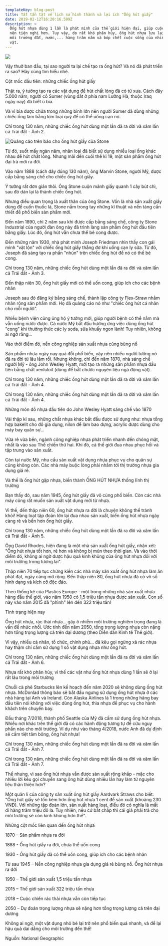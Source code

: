 ```yaml
---
templateKey: blog-post
title: Tất tần tật về lịch sử hình thành và lợi ích "Ống hút giấy"
date: 2019-02-12T16:20:16.599Z
description: >
  Ống hút nhựa dùng 1 lần là phát minh của thế giới hiện đại, giúp cuộc sống trở
  nên tiện nghi hơn. Tuy vậy, do rất khó phân hủy, ống hút nhựa lưu lại trong
  môi trường đất, nước,... hàng trăm năm và bóp chết cuộc sống của nhiều sinh
  vật.
---
```

![](/img/photo-1-1531839494402573996659.jpg)

Vậy thuở ban đầu, tại sao người ta lại chế tạo ra ống hút? Và nó đã phát triển ra sao? Hãy cùng tìm hiểu nhé.

Cột mốc đầu tiên: những chiếc ống hút giấy

Thật ra, ý tưởng tạo ra các vật dụng để hút chất lỏng đã có từ xưa. Cách đây 5.000 năm, người cổ Sumer (vùng đất ở phía nam Lưỡng Hà, thuộc Iraq ngày nay) đã biết ủ bia. 

Và vì bia được chứa trong những bình lớn nên người Sumer đã dùng những chiếc ống làm bằng kim loại quý để có thể uống cạn nó.

Chỉ trong 130 năm, những chiếc ống hút dùng một lần đã ra đời và xâm lấn cả Trái đất - Ảnh 2.

![](/img/photo-1-15318394995241097966574.jpg "Quảng cáo trên báo cho ống hút giấy của Stone")



Từ đó, suốt mấy ngàn năm, nhân loại đã biết sử dụng nhiều loại ống khác nhau để hút chất lỏng. Nhưng mãi đến cuối thế kỉ 19, một sản phẩm ống hút đại trà mới ra đời.

Vào năm 1888 (cách đây đúng 130 năm), ông Marvin Stone, người Mỹ, được cấp bằng sáng chế cho chiếc ống hút giấy.

Ý tưởng rất đơn giản thôi. Ông Stone cuộn mảnh giấy quanh 1 cây bút chì, sau đó dán lại là thành chiếc ống hút.

Nhưng điều quan trọng là xuất thân của ông Stone. Vốn là nhà sản xuất giấy dùng để cuốn thuốc lá, Stone nắm trong tay những kĩ thuật và nền tảng cần thiết để phổ biến sản phẩm mới.

Đến năm 1890, chỉ 2 năm sau khi được cấp bằng sáng chế, công ty Stone Industrial của người đàn ông này đã trình làng sản phẩm ống hút đầu tiên bằng giấy. Lúc đó, ống hút vẫn chưa thể bẻ cong được.

Đến những năm 1930, nhà phát minh Joseph Friedman nhìn thấy con gái mình "vật lộn" với chiếc ống hút giấy thẳng đơ khi uống cạn ly sữa. Từ đó, Joseph đã sáng tạo ra phần "nhún" trên chiếc ống hút để nó có thể bẻ cong.

Chỉ trong 130 năm, những chiếc ống hút dùng một lần đã ra đời và xâm lấn cả Trái đất - Ảnh 3.

Đến thập niên 30, ống hút giấy mới có thể uốn cong, giúp ích cho các bệnh nhân

Joseph sau đó đăng ký bằng sáng chế, thành lập công ty Flex-Straw nhằm nhân rộng sản phẩm mới. Họ đã quảng cáo nó như "chiếc ống hút cá nhân cho mỗi người".

Nhiều bệnh viện cũng ủng hộ ý tưởng mới, giúp người bệnh có thể nằm mà vẫn uống nước được. Cả nước Mỹ bắt đầu hưởng ứng việc dùng ống hút "cong" khi thưởng thức các ly soda, sữa khuấy ngon lành! Tuy nhiên, không ai ngờ rằng...

Vào thời điểm đó, nền công nghiệp sản xuất nhựa cũng bùng nổ

Sản phẩm nhựa ngày nay quá đỗi phổ biến, vậy nên nhiều người tưởng nó đã ra đời từ lâu lắm rồi. Nhưng không, chỉ đến năm 1870, nhà sáng chế người Mỹ - ông John Wesley Hyatt, mới tạo ra những sản phẩm nhựa đầu tiên bằng chất xenluloit (dùng để bắt chước nguyên liệu ngà động vật).

Chỉ trong 130 năm, những chiếc ống h&#250;t d&#249;ng một lần đ&#227; ra đời v&#224; x&#226;m lấn cả Tr&#225;i đất - Ảnh 4.

Chỉ trong 130 năm, những chiếc ống h&#250;t d&#249;ng một lần đ&#227; ra đời v&#224; x&#226;m lấn cả Tr&#225;i đất - Ảnh 4.

Những món đồ nhựa đầu tiên do John Wesley Hyatt sáng chế vào 1870

Vài thập kỉ sau, những chất nhựa khác bắt đầu được sử dụng như: nhựa tổng hợp bakelit cho đồ gia dụng, nilon để làm bao đựng, acrylic được dùng cho máy bay quân sự...

Vừa rẻ vừa bền, ngành công nghiệp nhựa phát triển nhanh đến chóng mặt, nhất là vào sau Thế chiến thứ hai. Khi đó, cả thế giới đua nhau phục hồi và tập trung vào sản xuất.

Còn tại nước Mỹ, nhu cầu sản xuất vật dụng nhựa phục vụ cho quân sự cũng không còn. Các nhà máy buộc lòng phải nhắm tới thị trường nhựa gia dụng giá rẻ.

Và thế là ống hút gặp nhựa, biến thành ỐNG HÚT NHỰA thống lĩnh thị trường

Bạn thấy đó, sau năm 1945, ống hút giấy đã vô cùng phổ biến. Còn các nhà máy cũng rất muốn sản xuất vật dụng mới từ nhựa.

Vì thế, đến thập niên 60, ống hút nhựa ra đời là chuyện không thể tránh khỏi! Hàng loạt tập đoàn lớn lại đua nhau sản xuất, biến ống hút nhựa ngày càng rẻ và bền hơn ống hút giấy.

Chỉ trong 130 năm, những chiếc ống hút dùng một lần đã ra đời và xâm lấn cả Trái đất - Ảnh 5.

Ông David Rhodes, hiện đang là một nhà sản xuất ống hút giấy, nhận xét: "Ống hút nhựa tốt hơn, rẻ hơn và không bị mủn theo thời gian. Và vào thời điểm đó, không ai ngờ được hậu quả kinh khủng của ống hút nhựa đối với môi trường trong tương lai".

Thập niên 70 tiếp tục chứng kiến các nhà máy sản xuất ống hút nhựa làm ăn phát đạt, ngày càng mở rộng. Đến thập niên 80, ống hút nhựa đã có vô số hình dạng và kích cỡ độc đáo.

Theo thống kê của Plastics Europe - một trong những nhà sản xuất nhựa hàng đầu thế giới, vào năm 1950 có 1,5 triệu tấn nhựa được sản xuất. Con số này vào năm 2015 đã "phình" lên đến 322 triệu tấn!

Tình trạng hiện nay

Ống hút nhựa, rác thải nhựa... gây ô nhiễm môi trường nghiêm trọng đang là vấn đề nhức nhối. Ước tính đến năm 2050, tổng trọng lượng nhựa còn nặng hơn tổng trọng lượng cá trên đại dương (theo Diễn đàn Kinh tế Thế giới).

Vì vậy, nhiều cá nhân, tổ chức, chính phủ... đã kêu gọi ngừng xả rác nhựa hay thậm chí cấm sử dụng 1 số vật dụng nhựa như ống hút.

Chỉ trong 130 năm, những chiếc ống hút dùng một lần đã ra đời và xâm lấn cả Trái đất - Ảnh 6.

Nhựa rất khó phân hủy, vì thế các vật như ống hút nhựa dùng 1 lần sẽ ở lại rất lâu trong môi trường

Chuỗi cà phê Starbucks lên kế hoạch đến năm 2020 sẽ không dùng ống hút nhựa. McDonlad thông báo sẽ bắt đầu ngưng sử dụng ống hút nhựa ở các nhà hàng tại Anh và Ireland. Còn Alaska Airlines là 1 trong những hãng bay đầu tiên nói không với việc dùng ống hút, thìa nhựa để phục vụ cho hành khách trên chuyến bay.

Đầu tháng 7/2018, thành phố Seattle của Mỹ đã cấm sử dụng ống hút nhựa. Nhiều nơi khác trên thế giới đã có các hành động tương tự để cứu nguy phần nào cho môi trường. Ví dụ như vào tháng 4/2018, nước Anh đã dự định sẽ cấm tiệt tăm bông, ống hút nhựa!

Chỉ trong 130 năm, những chiếc ống h&#250;t d&#249;ng một lần đ&#227; ra đời v&#224; x&#226;m lấn cả Tr&#225;i đất - Ảnh 7.

Chỉ trong 130 năm, những chiếc ống h&#250;t d&#249;ng một lần đ&#227; ra đời v&#224; x&#226;m lấn cả Tr&#225;i đất - Ảnh 7.

Thế nhưng, vì sao ống hút nhựa vẫn được sản xuất rộng khắp - mặc cho nhiều lời kêu gọi chuyển sang ống hút dùng nhiều lần hay làm từ nguyên liệu thân thiện hơn?

Một quản lí của công ty sản xuất ống hút giấy Aardvark Straws cho biết: "Ống hút giấy sẽ tốn kém hơn ống hút nhựa 1 cent để sản xuất (khoảng 230 VNĐ). Với những tập đoàn lớn, sản xuất hàng loạt, điều đó có nghĩa là mất đi hàng trăm triệu đô la. Tuy nhiên, nếu cứ bất chấp thì cái giá phải trả cho môi trường sẽ còn kinh khủng hơn thế".

Những cột mốc liên quan đến ống hút nhựa

1870 – Sản phẩm nhựa ra đời

1888 - Ống hút giấy ra đời, chưa thể uốn cong

1930 - Ống hút giấy đã có thể uốn cong, giúp ích cho các bệnh nhân

Từ sau 1945 – Nền công nghiệp nhựa gia dụng giá rẻ bùng nổ. Ống hút nhựa ra đời

1950 – Thế giới sản xuất 1,5 triệu tấn nhựa

2015 – Thế giới sản xuất 322 triệu tấn nhựa

2018 – Cuộc chiến rác thải nhựa vẫn còn tiếp tục

2050 – Dự đoán trọng lượng nhựa sẽ nặng hơn tổng trọng lượng cá trên đại dương

Không ai ngờ, một vật dụng nhỏ bé lại trở nên phổ biến quá nhanh, và để lại hậu quả dai dẳng cho môi trường đến thế!

Nguồn: National Geographic
